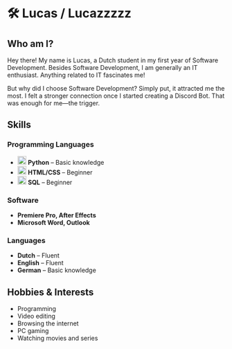 # 🛠️ Lucas / Lucazzzzz

## Who am I?
Hey there! My name is Lucas, a Dutch student in my first year of Software Development. Besides Software Development, I am generally an IT enthusiast. Anything related to IT fascinates me!

But why did I choose Software Development? Simply put, it attracted me the most. I felt a stronger connection once I started creating a Discord Bot. That was enough for me—the trigger.

## Skills
### Programming Languages
- <img src="https://www.python.org/static/community_logos/python-icon.png" height="20"> **Python** – Basic knowledge  
- <img src="https://upload.wikimedia.org/wikipedia/commons/thumb/6/61/HTML5_logo_and_wordmark.svg/120px-HTML5_logo_and_wordmark.svg.png" height="20"> **HTML/CSS** – Beginner  
- <img src="https://upload.wikimedia.org/wikipedia/commons/thumb/2/29/Postgresql_elephant.svg/120px-Postgresql_elephant.svg.png" height="20"> **SQL** – Beginner  

### Software
- **Premiere Pro, After Effects**  
- **Microsoft Word, Outlook**  

### Languages
- **Dutch** – Fluent  
- **English** – Fluent  
- **German** – Basic knowledge  

## Hobbies & Interests
- Programming  
- Video editing  
- Browsing the internet  
- PC gaming  
- Watching movies and series  
